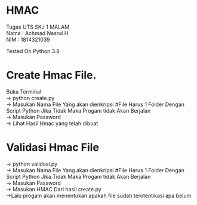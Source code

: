 # HMAC
Tugas UTS SKJ 1 MALAM \
Nama  : Achmad Nasrul H \
NIM   : 1814321039 

Tested On Python 3.8 

# Create Hmac File. 

Buka Terminal \
-> python create.py \
-> Masukan Nama File Yang akan dienkripsi #File Harus 1 Folder Dengan Script Python Jika Tidak Maka Progam tidak Akan Berjalan \
-> Masukan Password \
-> Lihat Hasil Hmac yang telah dibuat 

# Validasi Hmac File

-> python validasi.py \
-> Masukan Nama File Yang akan dienkripsi #File Harus 1 Folder Dengan Script Python Jika Tidak Maka Progam tidak Akan Berjalan \
-> Masukan Password \
-> Masukan HMAC Dari hasil create.py \
->Lalu progam akan menentukan apakah file sudah terotentikasi apa belum 
